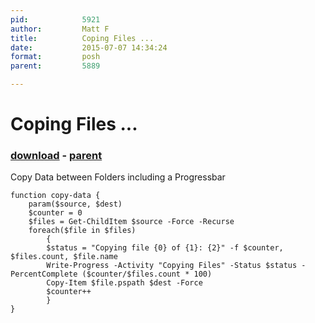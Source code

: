 ```yaml
---
pid:            5921
author:         Matt F
title:          Coping Files ...
date:           2015-07-07 14:34:24
format:         posh
parent:         5889

---
```


# Coping Files ...

### [download](Scripts\5921.ps1) - [parent](Scripts\5889.md)

Copy Data between Folders including a Progressbar

```posh
function copy-data {
	param($source, $dest)
	$counter = 0
	$files = Get-ChildItem $source -Force -Recurse
	foreach($file in $files)
		{
		$status = "Copying file {0} of {1}: {2}" -f $counter, $files.count, $file.name
		Write-Progress -Activity "Copying Files" -Status $status -PercentComplete ($counter/$files.count * 100)
		Copy-Item $file.pspath $dest -Force
		$counter++
		}
}
```
